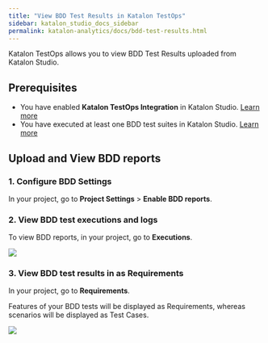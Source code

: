 ```yaml
---
title: "View BDD Test Results in Katalon TestOps"
sidebar: katalon_studio_docs_sidebar
permalink: katalon-analytics/docs/bdd-test-results.html
---
```

Katalon TestOps allows you to view BDD Test Results uploaded from Katalon Studio.

## Prerequisites

- You have enabled **Katalon TestOps Integration** in Katalon Studio. [Learn more](https://docs.katalon.com/katalon-studio/docs/katalon-analytics-beta-integration.html#settings)
- You have executed at least one BDD test suites in Katalon Studio. [Learn more](https://docs.katalon.com/katalon-studio/docs/cucumber-features-file.html)


## Upload and View BDD reports

### 1. Configure BDD Settings 

In your project, go to **Project Settings** > **Enable BDD reports**.


### 2. View BDD test executions and logs 

To view BDD reports, in your project, go to **Executions**. 

<img src="https://github.com/katalon-studio/docs-images/raw/master/katalon-analytics/docs/bdd-test-results/executions-bdd.png" width="" height="">

### 3. View BDD test results in as Requirements

In your project, go to **Requirements**.

Features of your BDD tests will be displayed as Requirements, whereas scenarios will be displayed as Test Cases.

<img src="https://github.com/katalon-studio/docs-images/raw/master/katalon-analytics/docs/bdd-test-results/requirements-bdd.png" width="" height="">


